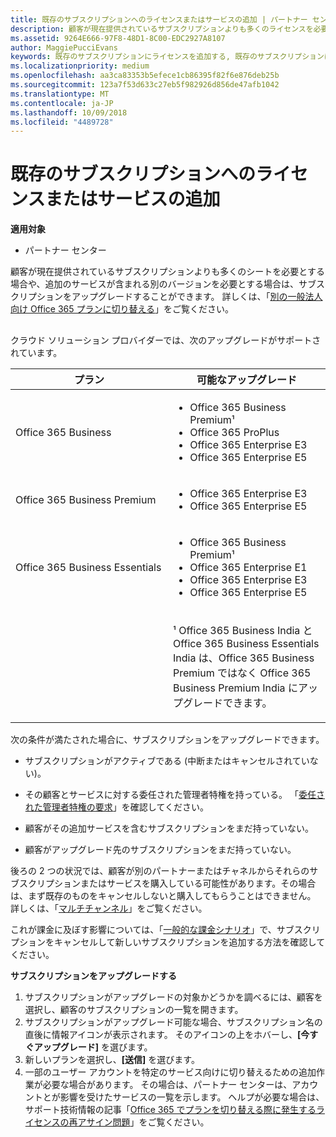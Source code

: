 ```yaml
---
title: 既存のサブスクリプションへのライセンスまたはサービスの追加 | パートナー センター
description: 顧客が現在提供されているサブスクリプションよりも多くのライセンスを必要とする場合や、追加のサービスが含まれる別のバージョンを必要とする場合は、サブスクリプションをアップグレードすることができます。
ms.assetid: 9264E666-97F8-48D1-8C00-EDC2927A8107
author: MaggiePucciEvans
keywords: 既存のサブスクリプションにライセンスを追加する, 既存のサブスクリプションにシートを追加する, サブスクリプションを変更する, サブスクリプションの変更, 顧客のライセンスを追加購入する
ms.localizationpriority: medium
ms.openlocfilehash: aa3ca83353b5efece1cb86395f82f6e876deb25b
ms.sourcegitcommit: 123a7f53d633c27eb5f982926d856de47afb1042
ms.translationtype: MT
ms.contentlocale: ja-JP
ms.lasthandoff: 10/09/2018
ms.locfileid: "4489728"
---
```

# <a name="add-licenses-or-services-to-an-existing-subscription"></a>既存のサブスクリプションへのライセンスまたはサービスの追加

**適用対象**

-  パートナー センター

顧客が現在提供されているサブスクリプションよりも多くのシートを必要とする場合や、追加のサービスが含まれる別のバージョンを必要とする場合は、サブスクリプションをアップグレードすることができます。 詳しくは、「[別の一般法人向け Office 365 プランに切り替える](http://go.microsoft.com/fwlink/p/?LinkId=723577)」をご覧ください。

## <a href="" id="upgradesubscription"></a>


クラウド ソリューション プロバイダーでは、次のアップグレードがサポートされています。

<table>
<colgroup>
<col width="50%" />
<col width="50%" />
</colgroup>
<thead>
<tr class="header">
<th>プラン</th>
<th>可能なアップグレード</th>
</tr>
</thead>
<tbody>
<tr class="odd">
<td>Office 365 Business</td>
<td><ul>
<li>Office 365 Business Premium¹</li>
<li>Office 365 ProPlus</li>
<li>Office 365 Enterprise E3</li>
<li>Office 365 Enterprise E5</li>
</ul></td>
</tr>
<tr class="even">
<td>Office 365 Business Premium</td>
<td><ul>
<li>Office 365 Enterprise E3</li>
<li>Office 365 Enterprise E5</li>
</ul></td>
</tr>
<tr class="odd">
<td>Office 365 Business Essentials</td>
<td><ul>
<li>Office 365 Business Premium¹</li>
<li>Office 365 Enterprise E1</li>
<li>Office 365 Enterprise E3</li>
<li>Office 365 Enterprise E5</li>
</ul></td>
</tr>
<tr class="even">
<td></td>
<td><p>¹ Office 365 Business India と Office 365 Business Essentials India は、Office 365 Business Premium ではなく Office 365 Business Premium India にアップグレードできます。</p></td>
</tr>
</tbody>
</table>

 

次の条件が満たされた場合に、サブスクリプションをアップグレードできます。

-   サブスクリプションがアクティブである (中断またはキャンセルされていない)。

-   その顧客とサービスに対する委任された管理者特権を持っている。 「[委任された管理者特権の要求](request-a-relationship-with-a-customer.md)」を確認してください。

-   顧客がその追加サービスを含むサブスクリプションをまだ持っていない。

-   顧客がアップグレード先のサブスクリプションをまだ持っていない。

後ろの 2 つの状況では、顧客が別のパートナーまたはチャネルからそれらのサブスクリプションまたはサービスを購入している可能性があります。その場合は、まず既存のものをキャンセルしないと購入してもらうことはできません。 詳しくは、「[マルチチャンネル](multichannel.md)」をご覧ください。

これが課金に及ぼす影響については、「[一般的な課金シナリオ](common-billing-scenarios.md)」で、サブスクリプションをキャンセルして新しいサブスクリプションを追加する方法を確認してください。

**サブスクリプションをアップグレードする**

1.  サブスクリプションがアップグレードの対象かどうかを調べるには、顧客を選択し、顧客のサブスクリプションの一覧を開きます。
2.  サブスクリプションがアップグレード可能な場合、サブスクリプション名の直後に情報アイコンが表示されます。 そのアイコンの上をホバーし、**[今すぐアップグレード]** を選びます。
3.  新しいプランを選択し、**[送信]** を選びます。
4.  一部のユーザー アカウントを特定のサービス向けに切り替えるための追加作業が必要な場合があります。 その場合は、パートナー センターは、アカウントとが影響を受けたサービスの一覧を示します。 ヘルプが必要な場合は、サポート技術情報の記事「[Office 365 でプランを切り替える際に発生するライセンスの再アサイン問題](http://go.microsoft.com/fwlink/p/?LinkId=723576)」をご覧ください。

 

 




